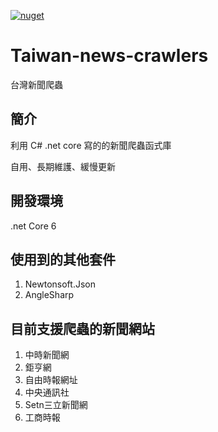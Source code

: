 [![nuget](https://img.shields.io/badge/nuget-Taiwan--ews--crawlers-blue)](https://www.nuget.org/packages/Taiwan-news-crawlers)

# Taiwan-news-crawlers
台灣新聞爬蟲

## 簡介

利用 C# .net core 寫的的新聞爬蟲函式庫 

自用、長期維護、緩慢更新


## 開發環境

.net Core 6

## 使用到的其他套件

1. Newtonsoft.Json
2. AngleSharp

## 目前支援爬蟲的新聞網站

1. 中時新聞網
2. 鉅亨網
3. 自由時報網址
4. 中央通訊社
5. Setn三立新聞網
6. 工商時報

